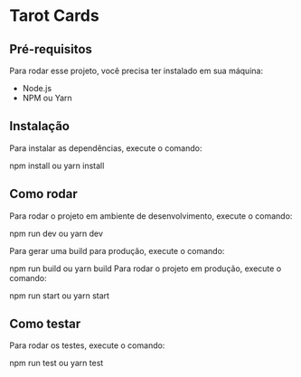 # Tarot Cards

## Pré-requisitos

Para rodar esse projeto, você precisa ter instalado em sua máquina:

- Node.js
- NPM ou Yarn

## Instalação

Para instalar as dependências, execute o comando:

npm install ou yarn install

## Como rodar

Para rodar o projeto em ambiente de desenvolvimento, execute o comando:

npm run dev ou yarn dev


Para gerar uma build para produção, execute o comando:

npm run build ou yarn build
Para rodar o projeto em produção, execute o comando:

npm run start ou yarn start

## Como testar

Para rodar os testes, execute o comando:

npm run test ou yarn test




